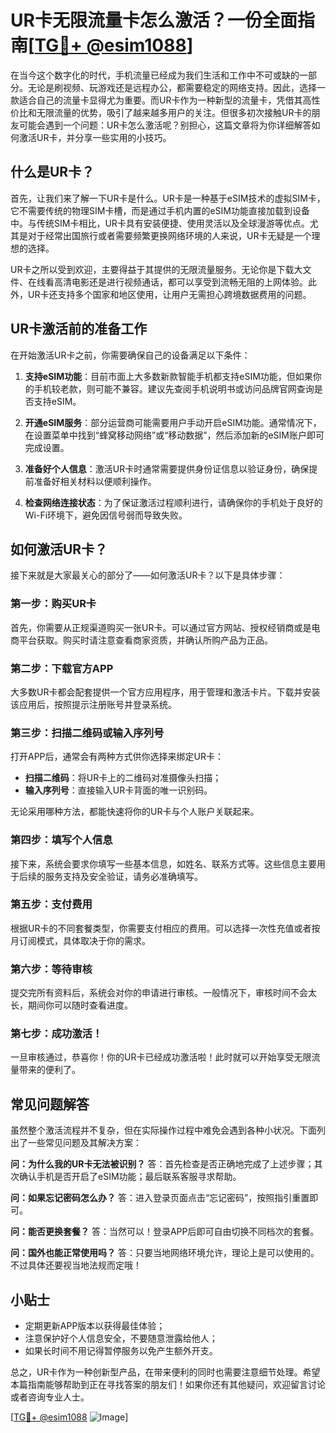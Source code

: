 # UR卡无限流量卡怎么激活？一份全面指南[[TG💪+ @esim1088](https://t.me/s/esim1088)]

在当今这个数字化的时代，手机流量已经成为我们生活和工作中不可或缺的一部分。无论是刷视频、玩游戏还是远程办公，都需要稳定的网络支持。因此，选择一款适合自己的流量卡显得尤为重要。而UR卡作为一种新型的流量卡，凭借其高性价比和无限流量的优势，吸引了越来越多用户的关注。但很多初次接触UR卡的朋友可能会遇到一个问题：UR卡怎么激活呢？别担心，这篇文章将为你详细解答如何激活UR卡，并分享一些实用的小技巧。

## 什么是UR卡？

首先，让我们来了解一下UR卡是什么。UR卡是一种基于eSIM技术的虚拟SIM卡，它不需要传统的物理SIM卡槽，而是通过手机内置的eSIM功能直接加载到设备中。与传统SIM卡相比，UR卡具有安装便捷、使用灵活以及全球漫游等优点。尤其是对于经常出国旅行或者需要频繁更换网络环境的人来说，UR卡无疑是一个理想的选择。

UR卡之所以受到欢迎，主要得益于其提供的无限流量服务。无论你是下载大文件、在线看高清电影还是进行视频通话，都可以享受到流畅无阻的上网体验。此外，UR卡还支持多个国家和地区使用，让用户无需担心跨境数据费用的问题。

## UR卡激活前的准备工作

在开始激活UR卡之前，你需要确保自己的设备满足以下条件：

1. **支持eSIM功能**：目前市面上大多数新款智能手机都支持eSIM功能，但如果你的手机较老款，则可能不兼容。建议先查阅手机说明书或访问品牌官网查询是否支持eSIM。
   
2. **开通eSIM服务**：部分运营商可能需要用户手动开启eSIM功能。通常情况下，在设置菜单中找到“蜂窝移动网络”或“移动数据”，然后添加新的eSIM账户即可完成设置。

3. **准备好个人信息**：激活UR卡时通常需要提供身份证信息以验证身份，确保提前准备好相关材料以便顺利操作。

4. **检查网络连接状态**：为了保证激活过程顺利进行，请确保你的手机处于良好的Wi-Fi环境下，避免因信号弱而导致失败。

## 如何激活UR卡？

接下来就是大家最关心的部分了——如何激活UR卡？以下是具体步骤：

### 第一步：购买UR卡

首先，你需要从正规渠道购买一张UR卡。可以通过官方网站、授权经销商或是电商平台获取。购买时请注意查看商家资质，并确认所购产品为正品。

### 第二步：下载官方APP

大多数UR卡都会配套提供一个官方应用程序，用于管理和激活卡片。下载并安装该应用后，按照提示注册账号并登录系统。

### 第三步：扫描二维码或输入序列号

打开APP后，通常会有两种方式供你选择来绑定UR卡：
- **扫描二维码**：将UR卡上的二维码对准摄像头扫描；
- **输入序列号**：直接输入UR卡背面的唯一识别码。

无论采用哪种方法，都能快速将你的UR卡与个人账户关联起来。

### 第四步：填写个人信息

接下来，系统会要求你填写一些基本信息，如姓名、联系方式等。这些信息主要用于后续的服务支持及安全验证，请务必准确填写。

### 第五步：支付费用

根据UR卡的不同套餐类型，你需要支付相应的费用。可以选择一次性充值或者按月订阅模式，具体取决于你的需求。

### 第六步：等待审核

提交完所有资料后，系统会对你的申请进行审核。一般情况下，审核时间不会太长，期间你可以随时查看进度。

### 第七步：成功激活！

一旦审核通过，恭喜你！你的UR卡已经成功激活啦！此时就可以开始享受无限流量带来的便利了。

## 常见问题解答

虽然整个激活流程并不复杂，但在实际操作过程中难免会遇到各种小状况。下面列出了一些常见问题及其解决方案：

**问：为什么我的UR卡无法被识别？**
答：首先检查是否正确地完成了上述步骤；其次确认手机是否开启了eSIM功能；最后联系客服寻求帮助。

**问：如果忘记密码怎么办？**
答：进入登录页面点击“忘记密码”，按照指引重置即可。

**问：能否更换套餐？**
答：当然可以！登录APP后即可自由切换不同档次的套餐。

**问：国外也能正常使用吗？**
答：只要当地网络环境允许，理论上是可以使用的。不过具体还要视当地法规而定哦！

## 小贴士

- 定期更新APP版本以获得最佳体验；
- 注意保护好个人信息安全，不要随意泄露给他人；
- 如果长时间不用记得暂停服务以免产生额外开支。

总之，UR卡作为一种创新型产品，在带来便利的同时也需要注意细节处理。希望本篇指南能够帮助到正在寻找答案的朋友们！如果你还有其他疑问，欢迎留言讨论或者咨询专业人士。

[[TG💪+ @esim1088](https://t.me/s/esim1088) ![Image](https://i.postimg.cc/4NQfJmqS/Snipaste-2025-05-13-00-14-12.png)]